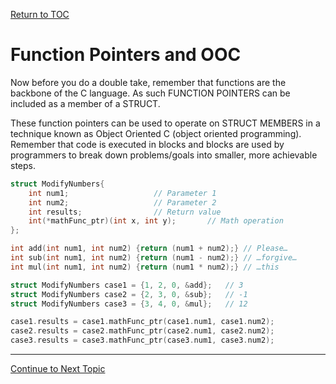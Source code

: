 <a href="https://github.com/CyberTrainingUSAF/05-C-Programming/blob/master/00-Table-of-Contents.md" rel="Return to TOC"> Return to TOC </a>

# Function Pointers and OOC

Now before you do a double take, remember that functions are the backbone of the C language. As such FUNCTION POINTERS can be included as a member of a STRUCT.

These function pointers can be used to operate on STRUCT MEMBERS in a technique known as Object Oriented C (object oriented programming). Remember that code is executed in blocks and blocks are used by programmers to break down problems/goals into smaller, more achievable steps.

```c
struct ModifyNumbers{
    int num1;					// Parameter 1
    int num2;					// Parameter 2
    int results;				// Return value
    int(*mathFunc_ptr)(int x, int y);		// Math operation
};

int add(int num1, int num2) {return (num1 + num2);} // Please…
int sub(int num1, int num2) {return (num1 - num2);} // …forgive…
int mul(int num1, int num2) {return (num1 * num2);} // …this

struct ModifyNumbers case1 = {1, 2, 0, &add};	// 3
struct ModifyNumbers case2 = {2, 3, 0, &sub};	// -1
struct ModifyNumbers case3 = {3, 4, 0, &mul};	// 12

case1.results = case1.mathFunc_ptr(case1.num1, case1.num2);
case2.results = case2.mathFunc_ptr(case2.num1, case2.num2);
case3.results = case3.mathFunc_ptr(case3.num1, case3.num2);
```

---
<a href="https://github.com/CyberTrainingUSAF/05-C-Programming/blob/master/15_Error_handling/README.md" rel="Continue to Next Topic"> Continue to Next Topic </a>
